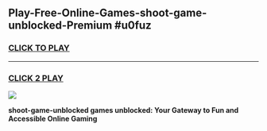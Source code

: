 
## Play-Free-Online-Games-shoot-game-unblocked-Premium #u0fuz
<h3>
<a href="https://premium.freeplayer.one?title=shoot-game-unblocked&ref=8M">CLICK TO PLAY</a></h3>
<hr>

<h3>
<a href="https://premium.freeplayer.one?title=shoot-game-unblocked&ref=8M">CLICK 2 PLAY</a>
  
</h3>

<a href="https://premium.freeplayer.one?title=shoot-game-unblocked&ref=8M"><img src="https://clearcache.store/games.png"></a>


**shoot-game-unblocked games unblocked: Your Gateway to Fun and Accessible Online Gaming**
